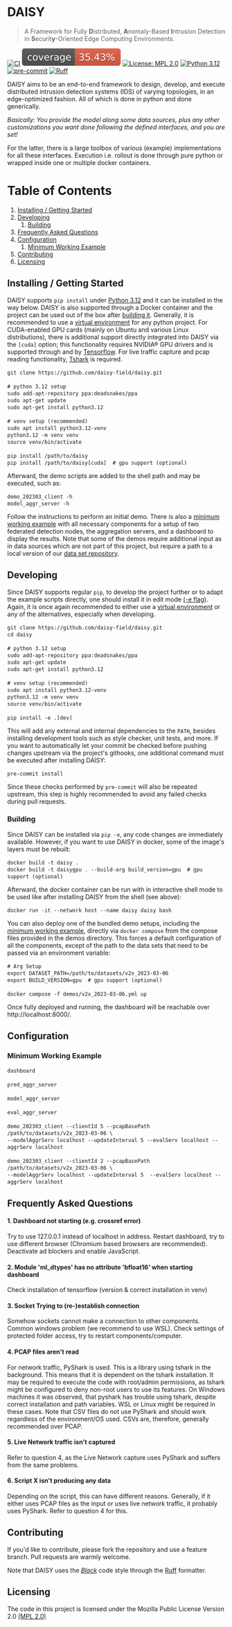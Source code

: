 # DAISY

> A Framework for Fully **D**istributed, **A**nomaly-Based **I**ntrusion Detection in
> **S**ecurit**y**-Oriented Edge Computing Environments.

[![CI](https://github.com/daisy-field/daisy/actions/workflows/ci.yml/badge.svg)](https://github.com/daisy-field/daisy/actions/workflows/ci.yml)
[![Coverage Status](.github/workflows/coverage-badge.svg)](.github/workflows/coverage-badge.svg)
[![License: MPL 2.0](https://img.shields.io/badge/License-MPL_2.0-brightgreen.svg)](https://github.com/daisy-field/daisy/blob/main/LICENSE.txt)
[![Python 3.12](https://img.shields.io/badge/python-3.12-blue.svg)](https://www.python.org/downloads/release/python-3120/)
[![pre-commit](https://img.shields.io/badge/pre--commit-enabled-brightgreen?logo=pre-commit)](https://github.com/pre-commit/pre-commit)
[![Ruff](https://img.shields.io/endpoint?url=https://raw.githubusercontent.com/astral-sh/ruff/main/assets/badge/v2.json)](https://github.com/astral-sh/ruff)

DAISY aims to be an end-to-end framework to design, develop, and execute distributed
intrusion detection systems (IDS) of varying topologies, in an edge-optimized fashion.
All of which is done in python and done generically.

*Basically: You provide the model along some data sources, plus any other customizations
you want done following the defined interfaces, and you are set!*

For the latter, there is a large toolbox of various (example) implementations for all
these interfaces. Execution i.e. rollout is done through pure python or wrapped inside
one or multiple docker containers.

# Table of Contents

1. [Installing / Getting Started](#installing--getting-started)
2. [Developing](#developing)
    1. [Building](#building)
3. [Frequently Asked Questions](#frequently-asked-questions)
4. [Configuration](#configuration)
    1. [Minimum Working Example](#minimum-working-example)
5. [Contributing](#contributing)
6. [Licensing](#licensing)

## Installing / Getting Started

DAISY supports `pip install` under
[Python 3.12](https://www.python.org/downloads/release/python-3120/) and it can be
installed in the way below. DAISY is also supported through a Docker container and
the project can be used out of the box after [building it](#building). Generally, it is
recommended to use a
[virtual environment](https://docs.python.org/3.12/library/venv.html) for any python
project. For CUDA-enabled GPU cards (mainly on Ubuntu and various Linux distributions),
there is additional support directly integrated into DAISY via the `[cuda]` option;
this functionality requires NVIDIA® GPU drivers and is supported through and by
[Tensorflow](https://github.com/tensorflow/tensorflow/blob/master/README.md). For live 
traffic capture and pcap reading functionality, 
[Tshark](https://tshark.dev/setup/install/) is required.

```shell
git clone https://github.com/daisy-field/daisy.git

# python 3.12 setup
sudo add-apt-repository ppa:deadsnakes/ppa
sudo apt-get update
sudo apt-get install python3.12

# venv setup (recommended)
sudo apt install python3.12-venv
python3.12 -m venv venv
source venv/bin/activate

pip install /path/to/daisy
pip install /path/to/daisy[cuda]  # gpu support (optional)
```

Afterward, the demo scripts are added to the shell path and may be executed, such as:

```shell
demo_202303_client -h
model_aggr_server -h
```

Follow the instructions to perform an initial demo. There is also a [minimum working
example](#minimum-working-example) with all necessary components for a setup of two
federated detection nodes, the aggregation servers, and a dashboard to display the
results. Note that some of the demos require additional input as in data sources
which are not part of this project, but require a path to a local version of our 
[data set repository](https://github.com/daisy-field/datasets).

## Developing

Since DAISY supports regular `pip`, to develop the project further or to adapt the
example scripts directly, one should install it in edit mode
[(-e flag)](https://pip.pypa.io/en/stable/cli/pip_install/#cmdoption-e). Again, it is
once again recommended to either use a
[virtual environment](https://docs.python.org/3.12/library/venv.html) or any of the
alternatives, especially when developing.

```shell
git clone https://github.com/daisy-field/daisy.git
cd daisy

# python 3.12 setup
sudo add-apt-repository ppa:deadsnakes/ppa
sudo apt-get update
sudo apt-get install python3.12

# venv setup (recommended)
sudo apt install python3.12-venv
python3.12 -m venv venv
source venv/bin/activate

pip install -e .[dev]
```

This will add any external and internal dependencies to the `PATH`, besides installing
development tools such as style checker, unit tests, and more. If you want to
automatically let your commit be checked before pushing changes upstream via the
project's githooks, one additional command must be executed after installing DAISY:

```shell
pre-commit install
```

Since these checks performed by `pre-commit` will also be repeated upstream, this step
is highly recommended to avoid any failed checks during pull requests.

### Building

Since DAISY can be installed via `pip -e`, any code changes are immediately available.
However, if you want to use DAISY in docker, some of the image's layers must be rebuilt:

```shell
docker build -t daisy .
docker build -t daisygpu . --build-arg build_version=gpu  # gpu support (optional)
```

Afterward, the docker container can be run with in interactive shell mode to be used
like after installing DAISY from the shell (see above):

```shell
docker run -it --network host --name daisy daisy bash
```

You can also deploy one of the bundled demo setups, including the [minimum working
example](#minimum-working-example), directly via `docker compose` from the 
compose files provided in the demos directory. This forces a default configuration 
of all the components, except of the path to the data sets that need to be passed via 
an environment variable:

```shell
# Arg Setup
export DATASET_PATH=/path/to/datasets/v2x_2023-03-06
export BUILD_VERSION=gpu  # gpu support (optional)

docker compose -f demos/v2x_2023-03-06.yml up
```

Once fully deployed and running, the dashboard will be reachable over 
http://localhost:8000/.

[//]: # ()

[//]: # (### Deploying / Publishing)

[//]: # ()

[//]: # (In case there's some step you have to take that publishes this project to a)

[//]: # (server, this is the right time to state it.)

[//]: # ()

[//]: # (```shell)

[//]: # (packagemanager deploy awesome-project -s server.com -u username -p password)

[//]: # (```)

[//]: # ()

[//]: # (And again you'd need to tell what the previous code actually does.)


[//]: # (## Features)

[//]: # ()

[//]: # (What's all the bells and whistles this project can perform?)

[//]: # (* What's the main functionality)

[//]: # (* You can also do another thing)

[//]: # (* If you get really randy, you can even do this)

[//]: # ()

## Configuration

### Minimum Working Example

```shell
dashboard

pred_aggr_server

model_aggr_server

eval_aggr_server

demo_202303_client --clientId 5 --pcapBasePath /path/to/datasets/v2x_2023-03-06 \
--modelAggrServ localhost --updateInterval 5 --evalServ localhost --aggrServ localhost

demo_202303_client --clientId 2 --pcapBasePath /path/to/datasets/v2x_2023-03-06 \ 
--modelAggrServ localhost --updateInterval 5  --evalServ localhost --aggrServ localhost
```

## Frequently Asked Questions

#### 1. Dashboard not starting (e.g. crossref error)

Try to use 127.0.0.1 instead of localhost in address. Restart dashboard, try to use
different browser (Chromium based browsers are recommended). Deactivate ad blockers and
enable JavaScript.

#### 2. Module 'ml_dtypes' has no attribute 'bfloat16' when starting dashboard

Check installation of tensorflow (version & correct installation in venv)

#### 3. Socket Trying to (re-)establish connection

Somehow sockets cannot make a connection to other components. Common windows problem (we
recommend to use WSL).
Check settings of protected folder access, try to restart components/computer.

#### 4. PCAP files aren't read

For network traffic, PyShark is used. This is a library using tshark in the background.
This means that it is dependent on the tshark installation.
It may be required to execute the code with root/admin permissions, as tshark might be
configured to deny non-root users to use its features.
On Windows machines it was observed, that pyshark has trouble using tshark, despite
correct installation and path variables. WSL or Linux might be required in these cases.
Note that CSV files do not use PyShark and should work regardless of the environment/OS
used. CSVs are, therefore, generally recommended over PCAP.

#### 5. Live Network traffic isn't captured

Refer to question 4, as the Live Network capture uses PyShark and suffers from the same
problems.

#### 6. Script X isn't producing any data

Depending on the script, this can have different reasons. Generally, if it either uses
PCAP files as the input or uses live network traffic, it probably uses PyShark. Refer to
question 4 for this.

## Contributing

If you'd like to contribute, please fork the repository and use a feature
branch. Pull requests are warmly welcome.

Note that DAISY uses the [
*Black*](https://black.readthedocs.io/en/stable/the_black_code_style/current_style.html)
code style through the [Ruff](https://docs.astral.sh/ruff/) formatter.


[//]: # ()

[//]: # (## Links)

[//]: # ()

[//]: # (Even though this information can be found inside the project on machine-readable)

[//]: # (format like in a .json file, it's good to include a summary of most useful)

[//]: # (links to humans using your project. You can include links like:)

[//]: # ()

[//]: # (- Project homepage: https://your.github.com/awesome-project/)

[//]: # (- Repository: https://github.com/your/awesome-project/)

[//]: # (- Issue tracker: https://github.com/your/awesome-project/issues)

[//]: # (    - In case of sensitive bugs like security vulnerabilities, please contact)

[//]: # (      my@email.com directly instead of using issue tracker. We value your effort)

[//]: # (      to improve the security and privacy of this project!)

[//]: # (- Related projects:)

[//]: # (    - Your other project: https://github.com/your/other-project/)

[//]: # (    - Someone else's project: https://github.com/someones/awesome-project/)

[//]: # ()

## Licensing

The code in this project is licensed under the Mozilla Public License
Version 2.0 [(MPL 2.0)](https://github.com/daisy-field/daisy/blob/main/LICENSE.txt)